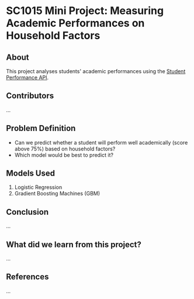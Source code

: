 # SC1015 Mini Project: Measuring Academic Performances on Household Factors

## About 

This project analyses students' academic performances using the [Student Performance API](https://archive.ics.uci.edu/dataset/320/student+performance).

## Contributors

...

## Problem Definition

- Can we predict whether a student will perform well academically (score above 75%) based on household factors?
- Which model would be best to predict it?

## Models Used

1. Logistic Regression
2. Gradient Boosting Machines (GBM)

## Conclusion

...

## What did we learn from this project?

...

## References

...
